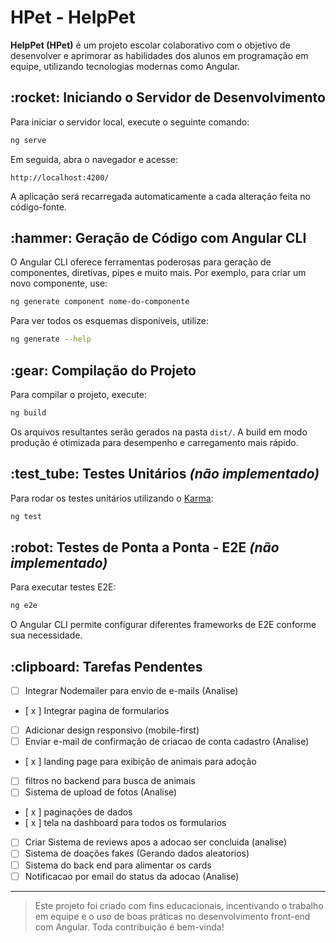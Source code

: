 # HPet - HelpPet

**HelpPet (HPet)** é um projeto escolar colaborativo com o objetivo de desenvolver e aprimorar as habilidades dos alunos em programação em equipe, utilizando tecnologias modernas como Angular.

## \:rocket: Iniciando o Servidor de Desenvolvimento

Para iniciar o servidor local, execute o seguinte comando:

```bash
ng serve
```

Em seguida, abra o navegador e acesse:

```
http://localhost:4200/
```

A aplicação será recarregada automaticamente a cada alteração feita no código-fonte.

## \:hammer: Geração de Código com Angular CLI

O Angular CLI oferece ferramentas poderosas para geração de componentes, diretivas, pipes e muito mais. Por exemplo, para criar um novo componente, use:

```bash
ng generate component nome-do-componente
```

Para ver todos os esquemas disponíveis, utilize:

```bash
ng generate --help
```

## \:gear: Compilação do Projeto

Para compilar o projeto, execute:

```bash
ng build
```

Os arquivos resultantes serão gerados na pasta `dist/`. A build em modo produção é otimizada para desempenho e carregamento mais rápido.

## \:test\_tube: Testes Unitários *(não implementado)*

Para rodar os testes unitários utilizando o [Karma](https://karma-runner.github.io):

```bash
ng test
```

## \:robot: Testes de Ponta a Ponta - E2E *(não implementado)*

Para executar testes E2E:

```bash
ng e2e
```

O Angular CLI permite configurar diferentes frameworks de E2E conforme sua necessidade.

## \:clipboard: Tarefas Pendentes

* [ ] Integrar Nodemailer para envio de e-mails (Analise)
* [ x ] Integrar pagina de formularios 
* [ ] Adicionar design responsivo (mobile-first)
* [ ] Enviar e-mail de confirmação de criacao de conta cadastro (Analise)
* [ x ] landing page para exibição de animais para adoção
* [ ] filtros no backend para busca de animais
* [ ] Sistema de upload de fotos (Analise)
* [ x ] paginações de dados 
* [ x ] tela na dashboard para todos os formularios
* [ ] Criar Sistema de reviews apos a adocao ser concluida  (analise)
* [ ] Sistema de doações fakes (Gerando dados aleatorios)
* [ ] Sistema do back end para alimentar os cards
* [ ] Notificacao por email do status da adocao (Analise)
---

> Este projeto foi criado com fins educacionais, incentivando o trabalho em equipe e o uso de boas práticas no desenvolvimento front-end com Angular. Toda contribuição é bem-vinda!
